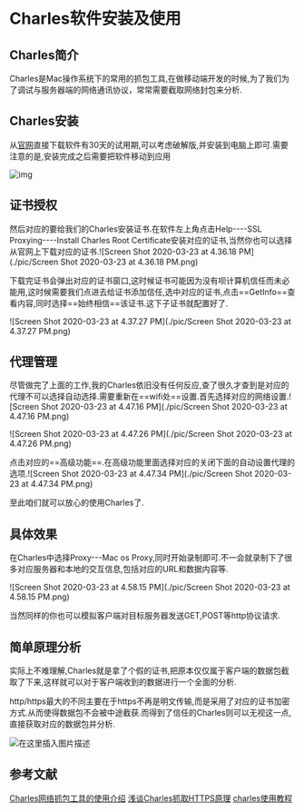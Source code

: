 # Charles软件安装及使用

## Charles简介

Charles是Mac操作系统下的常用的抓包工具,在做移动端开发的时候,为了我们为了调试与服务器端的网络通讯协议，常常需要截取网络封包来分析.



## Charles安装

从[官网](https://www.charlesproxy.com/)直接下载软件有30天的试用期,可以考虑破解版,并安装到电脑上即可.需要注意的是,安装完成之后需要把软件移动到应用

![img](https://imgconvert.csdnimg.cn/aHR0cHM6Ly9pbWFnZXMyMDE3LmNuYmxvZ3MuY29tL2Jsb2cvODIyMDYyLzIwMTgwMS84MjIwNjItMjAxODAxMTExOTEzMTQxOTEtMTE5ODU1MDk0MC5wbmc)



## 证书授权

然后对应的要给我们的Charles安装证书.在软件左上角点击Help----SSL Proxying----Install Charles Root Certificate安装对应的证书,当然你也可以选择从官网上下载对应的证书.![Screen Shot 2020-03-23 at 4.36.18 PM](./pic/Screen Shot 2020-03-23 at 4.36.18 PM.png)



下载完证书会弹出对应的证书窗口,这时候证书可能因为没有呗计算机信任而未必能用,这时候需要我们点进去给证书添加信任,选中对应的证书,点击==GetInfo==查看内容,同时选择==始终相信==该证书.这下子证书就配置好了.

![Screen Shot 2020-03-23 at 4.37.27 PM](./pic/Screen Shot 2020-03-23 at 4.37.27 PM.png)

## 代理管理

尽管做完了上面的工作,我的Charles依旧没有任何反应,查了很久才查到是对应的代理不可以选择自动选择.需要重新在==wifi处==设置.首先选择对应的网络设置.![Screen Shot 2020-03-23 at 4.47.16 PM](./pic/Screen Shot 2020-03-23 at 4.47.16 PM.png)

![Screen Shot 2020-03-23 at 4.47.26 PM](./pic/Screen Shot 2020-03-23 at 4.47.26 PM.png)

点击对应的==高级功能==.在高级功能里面选择对应的关闭下面的自动设置代理的选项.![Screen Shot 2020-03-23 at 4.47.34 PM](./pic/Screen Shot 2020-03-23 at 4.47.34 PM.png)

至此咱们就可以放心的使用Charles了.

## 具体效果

在Charles中选择Proxy---Mac os Proxy,同时开始录制即可.不一会就录制下了很多对应服务器和本地的交互信息,包括对应的URL和数据内容等.

![Screen Shot 2020-03-23 at 4.58.15 PM](./pic/Screen Shot 2020-03-23 at 4.58.15 PM.png)

当然同样的你也可以模拟客户端对目标服务器发送GET,POST等http协议请求.



## 简单原理分析

实际上不难理解,Charles就是拿了个假的证书,把原本仅仅属于客户端的数据包截取了下来,这样就可以对于客户端收到的数据进行一个全面的分析.

http/https最大的不同主要在于https不再是明文传输,而是采用了对应的证书加密方式.从而使得数据包不会被中途截获.而得到了信任的Charles则可以无视这一点,直接获取对应的数据包并分析.

![在这里插入图片描述](https://img-blog.csdnimg.cn/20200323172037796.png?x-oss-process=image/watermark,type_ZmFuZ3poZW5naGVpdGk,shadow_10,text_aHR0cHM6Ly9ibG9nLmNzZG4ubmV0L0xhdWdoX3hpYW9hbw==,size_16,color_FFFFFF,t_70)

## 参考文献

[Charles网络抓包工具的使用介绍](https://www.jianshu.com/p/93ef09fd299e)
[浅谈Charles抓取HTTPS原理](https://www.jianshu.com/p/405f9d76f8c4)
[charles使用教程](https://blog.csdn.net/forebe/article/details/98945139)

